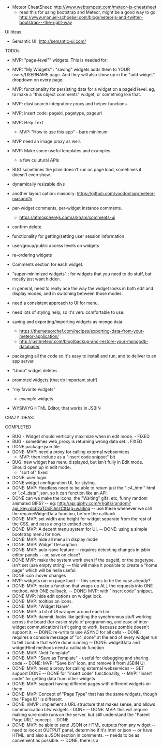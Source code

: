 
- Meteor CheatSheet: http://www.webtempest.com/meteor-js-cheatsheet
	- read this for using bootstrap and Meteor, might be a good way to go: http://www.manuel-schoebel.com/blog/meteorjs-and-twitter-bootstrap---the-right-way

UI Ideas:

- Semantic UI: http://semantic-ui.com/
  


TODOs:

- MVP: "page-level"" widgets. This is needed for:
- MVP: "My Widgets" : "saving" widgets adds them to YOUR users/USERNAME page. And they will also show up in the "add widget" dropdown on every page. 
- MVP: functionality for persisting data for a widget on a pageid level. eg, to make a "this object comments" widget, or something like that.
- MVP: elastisearch integration: proxy and helper functions
- MVP: insert code: pageid, pagetype, pageurl
- MVP: Help Text
	- MVP: "How to use this app" - bare minimum
- MVP need an image proxy as well.
- MVP: Make some useful templates and examples
	- a few culutural APIs
- BUG sometimes the jsbin doesn't run on page load, sometimes it doesn't even show.



- dynamically resizable divs
- another layout option: masonry: https://github.com/voodoohop/meteor-masonrify
- per-widget comments, per-widget instance comments.
 	- https://atmospherejs.com/arkham/comments-ui
- confirm delete.
- functionality for getting/setting user session information
- user/group/public access levels on widgets
- re-ordering widgets
- Comments section for each widget.
- "super-minimized widgets" : for widgets that you need to do stuff, but mostly just want hidden.
- in general, need to really ace the way the widget looks in both edit and display modes, and in switching between those modes.
- need a consistent approach to UI for menu. 
- need lots of styling help, so it's veru comfortable to use.
- saving and exporting/importing widgets as mongo data
	- https://themeteorchef.com/recipes/exporting-data-from-your-meteor-application/
	- http://justmeteor.com/blog/backup-and-restore-your-mongodb-database/
- packaging all the code so it's easy to install and run, and to deliver to an app server.
- "Undo" widget deletes 
- promoted widgets (that do important stuff)
- "my favorite widgets"  
	- example widgets
- WYSIWYG HTML Editor, that works in JSBIN


CRAZY IDEAS:



COMPLETED

- BUG - Widget should vertically maximize when in edit mode. - FIXED
- BUG - sometimes web_proxy is returning wrong data set... FIXED
- DONE package.json file
- DONE: MVP: need a proxy for calling external webservices
	- MVP: then include as a "insert code snippet" bit
- BUG: new widget has menu displayed, but isn't fully in Edit mode. Should open up in edit mode.
	- "sort of" fixed
- DONE: user login
- DONE widget configuration UI, for styling.
- DONE: MVP: Headless need to be able to return just the ".c4_html" html or ".c4_data" json, so it can function like an API.
- DONE can we make the icons, the "Waiting" gifs, etc, funny random animated GIFS?
-- eg: http://api.giphy.com/v1/gifs/random?api_key=dc6zaTOxFJmzC&tag=waiting
-- use these whenever we call the requireWidgetData function, before the callback
- DONE: MVP: set width and height for widget separate from the rest of the CSS, and pass along to embed code.
- DONE: MVP: A decent menu system for UI.
-- DONE: using a simple bootstrap menu for now.
- DONE: MVP: hide all menu in display mode
- DONE: MVP: Widget Description
- DONE: MVP: auto-save feature
-- requires detecting changes in jsbin editor panels
-- or, save on close?
- DONE MVP: make the system work even if the pageid, or the pagetype, isn't set (use empty string)
-- this will make it possible to create a "home page"  which will be hella useful.
- DONE icon :hover changes
- MVP: widgets run on page load
-- this seems to be the case already?
- DONE: MVP: make a function that wraps up ALL the requests into ONE method, with ONE callback,
-- DONE: MVP:  with "insert code" snippet.
- DONE MVP: hide edit options on widget lock.
- DONE: MVP: tooltips on icons.
- DONE: MVP: "Widget Name"
- DONE: MVP: a bit of UI wrapper around each bin.
- DONE: MVP: dammit, looks like getting the synchronous stuff working across the board (for easier style of programming, and ease of inter-widget communication) isn't going to work, because zombie doesn't support it.
-- DONE: re-write to use ASYNC for all calls
-- DONE: requires a console message of "c4_done" at the end of every widget run to tell zombie that we're done running
-- DONE: widgetData and widgetHtml methods need a callback function
- DONE: MVP: "Add Template"
- DONE: MVP: "Save as Template" - useful for debugging and sharing code 
-- DONE: MVP: "Save bin" icon, and remove it from JSBIN UI
- DONE: MVP: need a proxy for calling external webservices
-- GET support DONE
-- DONE for "insert code" functionality, 
-- MVP: "insert code" for getting data from other widgets
- DONE: MVP: support having different pages with different widgets on them 
- DONE: MVP: Concept of "Page Type" that has the same widgets, though the "Page ID" is different.
- DONE: nMVP : implement a URL structure that makes sense, and allows communication btw widgets - DONE
-- DONE: MVP: this will require making sure code runs on the server, but still understand the "Parent Page URL" concept. - DONE
- DONE: MVP: be able to send JSON or HTML outputs from any widget
-- need to look at OUTPUT panel, determine if it's html or json
-- or have HTML, and also a JSON section in comments.
-- needs to be as convenient as possible.
-- DONE: there is a <Script class="c4_data"> for holding JSON, and a <div class="c4_html"> tag for holding html content
- MVP: Execute JSBIN Server-side, so we can get the output post-execution. DONE


